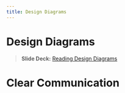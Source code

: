 ```yaml
---
title: Design Diagrams
---
```


# Design Diagrams

> __Slide Deck:__ [Reading Design Diagrams](https://docs.google.com/presentation/d/1fkEQYXRyqcEQgDm9erP3G81TVbzH1yxvlM1yL3Vqz4o/edit?usp=sharing)

# Clear Communication



